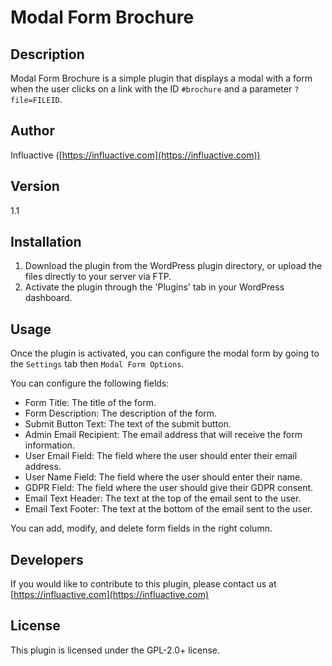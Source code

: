 # Modal Form Brochure

## Description

Modal Form Brochure is a simple plugin that displays a modal with a form when the user clicks on a link with the
ID `#brochure` and a parameter `?file=FILEID`.

## Author

Influactive ([https://influactive.com](https://influactive.com))

## Version

1.1

## Installation

1. Download the plugin from the WordPress plugin directory, or upload the files directly to your server via FTP.
2. Activate the plugin through the 'Plugins' tab in your WordPress dashboard.

## Usage

Once the plugin is activated, you can configure the modal form by going to the `Settings` tab then `Modal Form Options`.

You can configure the following fields:

- Form Title: The title of the form.
- Form Description: The description of the form.
- Submit Button Text: The text of the submit button.
- Admin Email Recipient: The email address that will receive the form information.
- User Email Field: The field where the user should enter their email address.
- User Name Field: The field where the user should enter their name.
- GDPR Field: The field where the user should give their GDPR consent.
- Email Text Header: The text at the top of the email sent to the user.
- Email Text Footer: The text at the bottom of the email sent to the user.

You can add, modify, and delete form fields in the right column.

## Developers

If you would like to contribute to this plugin, please contact us at [https://influactive.com](https://influactive.com)

## License

This plugin is licensed under the GPL-2.0+ license.
